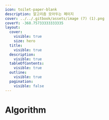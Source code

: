 ```yaml
---
icon: toilet-paper-blank
description: 알고리즘 모아두는 페이지
cover: ../../.gitbook/assets/image (7) (1).png
coverY: -368.75733333333335
layout:
  cover:
    visible: true
    size: hero
  title:
    visible: true
  description:
    visible: true
  tableOfContents:
    visible: true
  outline:
    visible: true
  pagination:
    visible: false
---
```


# Algorithm

